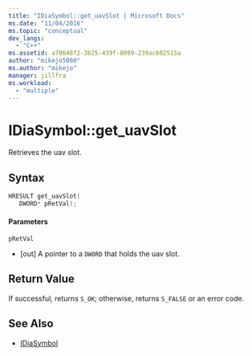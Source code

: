 ```yaml
---
title: "IDiaSymbol::get_uavSlot | Microsoft Docs"
ms.date: "11/04/2016"
ms.topic: "conceptual"
dev_langs:
  - "C++"
ms.assetid: a70648f2-3b25-439f-8099-239ac602515a
author: "mikejo5000"
ms.author: "mikejo"
manager: jillfra
ms.workload:
  - "multiple"
---
```

# IDiaSymbol::get_uavSlot
Retrieves the uav slot.

## Syntax

```C++
HRESULT get_uavSlot(
   DWORD* pRetVal);
```

#### Parameters
 `pRetVal`
- [out] A pointer to a `DWORD` that holds the uav slot.

## Return Value
 If successful, returns `S_OK`; otherwise, returns `S_FALSE` or an error code.

## See Also
- [IDiaSymbol](../../debugger/debug-interface-access/idiasymbol.md)